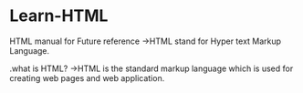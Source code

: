 # Learn-HTML
HTML manual for Future reference
 ->HTML stand for Hyper text Markup Language.

 .what is HTML?
 ->HTML is the standard markup language which is used for creating web pages and web application.

 


